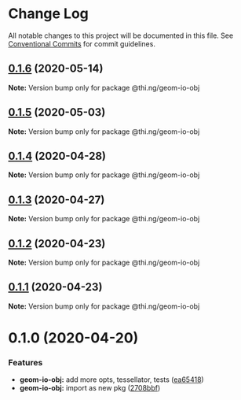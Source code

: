 # Change Log

All notable changes to this project will be documented in this file.
See [Conventional Commits](https://conventionalcommits.org) for commit guidelines.

## [0.1.6](https://github.com/thi-ng/umbrella/compare/@thi.ng/geom-io-obj@0.1.5...@thi.ng/geom-io-obj@0.1.6) (2020-05-14)

**Note:** Version bump only for package @thi.ng/geom-io-obj





## [0.1.5](https://github.com/thi-ng/umbrella/compare/@thi.ng/geom-io-obj@0.1.4...@thi.ng/geom-io-obj@0.1.5) (2020-05-03)

**Note:** Version bump only for package @thi.ng/geom-io-obj





## [0.1.4](https://github.com/thi-ng/umbrella/compare/@thi.ng/geom-io-obj@0.1.3...@thi.ng/geom-io-obj@0.1.4) (2020-04-28)

**Note:** Version bump only for package @thi.ng/geom-io-obj





## [0.1.3](https://github.com/thi-ng/umbrella/compare/@thi.ng/geom-io-obj@0.1.2...@thi.ng/geom-io-obj@0.1.3) (2020-04-27)

**Note:** Version bump only for package @thi.ng/geom-io-obj





## [0.1.2](https://github.com/thi-ng/umbrella/compare/@thi.ng/geom-io-obj@0.1.1...@thi.ng/geom-io-obj@0.1.2) (2020-04-23)

**Note:** Version bump only for package @thi.ng/geom-io-obj





## [0.1.1](https://github.com/thi-ng/umbrella/compare/@thi.ng/geom-io-obj@0.1.0...@thi.ng/geom-io-obj@0.1.1) (2020-04-23)

**Note:** Version bump only for package @thi.ng/geom-io-obj





# 0.1.0 (2020-04-20)


### Features

* **geom-io-obj:** add more opts, tessellator, tests ([ea65418](https://github.com/thi-ng/umbrella/commit/ea6541847975846080a905b06e24c717fc648a84))
* **geom-io-obj:** import as new pkg ([2708bbf](https://github.com/thi-ng/umbrella/commit/2708bbfee138be06c71c8eb84996c533bdbba8e2))
